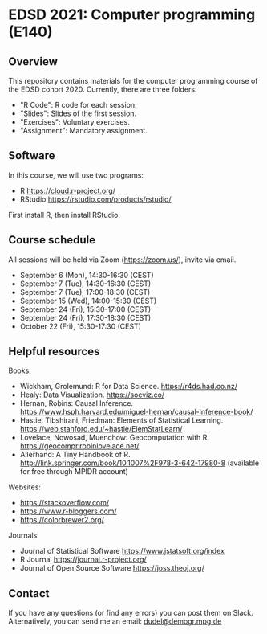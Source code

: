 # EDSD 2021: Computer programming (E140)

## Overview

This repository contains materials for the computer programming course of the EDSD cohort 2020. Currently, there are three folders:

* "R Code": R code for each session.
* "Slides": Slides of the first session.
* "Exercises": Voluntary exercises.  
* "Assignment": Mandatory assignment.

## Software

In this course, we will use two programs:

* R https://cloud.r-project.org/
* RStudio https://rstudio.com/products/rstudio/ 

First install R, then install RStudio.

## Course schedule

All sessions will be held via Zoom (https://zoom.us/), invite via email.

* September 6 (Mon), 14:30-16:30 (CEST)
* September 7 (Tue), 14:30-16:30 (CEST)
* September 7 (Tue), 17:00-18:30 (CEST)
* September 15 (Wed), 14:00-15:30 (CEST)
* September 24 (Fri), 15:30-17:00 (CEST)
* September 24 (Fri), 17:30-18:30 (CEST)
* October 22 (Fri), 15:30-17:30 (CEST)

## Helpful resources

Books:

* Wickham, Grolemund: R for Data Science. https://r4ds.had.co.nz/
* Healy: Data Visualization. https://socviz.co/ 
* Hernan, Robins: Causal Inference. https://www.hsph.harvard.edu/miguel-hernan/causal-inference-book/
* Hastie, Tibshirani, Friedman: Elements of Statistical Learning. https://web.stanford.edu/~hastie/ElemStatLearn/ 
* Lovelace, Nowosad, Muenchow: Geocomputation with R. https://geocompr.robinlovelace.net/ 
* Allerhand: A Tiny Handbook of R. http://link.springer.com/book/10.1007%2F978-3-642-17980-8 (available for free through MPIDR account)

Websites:

* https://stackoverflow.com/
* https://www.r-bloggers.com/ 
* https://colorbrewer2.org/

Journals:

* Journal of Statistical Software https://www.jstatsoft.org/index 
* R Journal https://journal.r-project.org/ 
* Journal of Open Source Software https://joss.theoj.org/

## Contact

If you have any questions (or find any errors) you can post them on Slack. Alternatively, you can send me an email: dudel@demogr.mpg.de